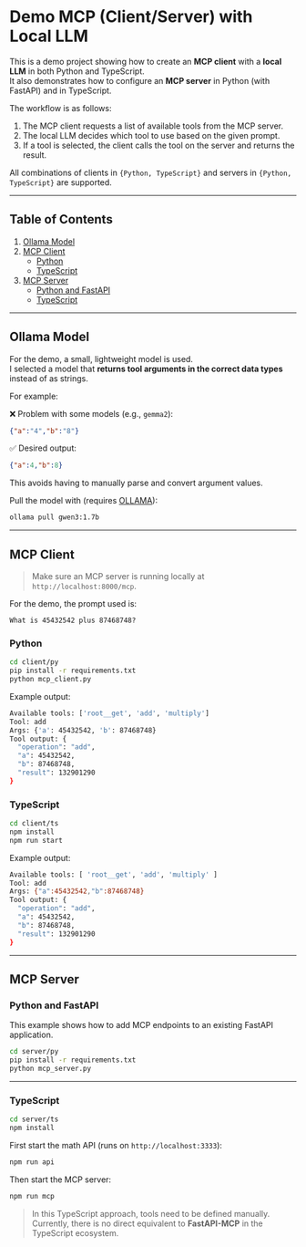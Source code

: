 # Demo MCP (Client/Server) with Local LLM

This is a demo project showing how to create an **MCP client** with a **local LLM** in both Python and TypeScript.  
It also demonstrates how to configure an **MCP server** in Python (with FastAPI) and in TypeScript.

The workflow is as follows:
1. The MCP client requests a list of available tools from the MCP server.
2. The local LLM decides which tool to use based on the given prompt.
3. If a tool is selected, the client calls the tool on the server and returns the result.

All combinations of clients in `{Python, TypeScript}` and servers in `{Python, TypeScript}` are supported.

---

## Table of Contents

1. [Ollama Model](#ollama-model)  
2. [MCP Client](#mcp-client)  
   - [Python](#python)  
   - [TypeScript](#typescript)  
3. [MCP Server](#mcp-server)  
   - [Python and FastAPI](#python-and-fastapi)  
   - [TypeScript](#typescript-1)  

---

## Ollama Model

For the demo, a small, lightweight model is used.  
I selected a model that **returns tool arguments in the correct data types** instead of as strings.  

For example:  

❌ Problem with some models (e.g., `gemma2`):  
```json
{"a":"4","b":"8"}
```

✅ Desired output:  
```json
{"a":4,"b":8}
```

This avoids having to manually parse and convert argument values.

Pull the model with (requires [OLLAMA](https://github.com/ollama/ollama)):
```bash
ollama pull gwen3:1.7b
```

---

## MCP Client

> Make sure an MCP server is running locally at `http://localhost:8000/mcp`.

For the demo, the prompt used is:  
```
What is 45432542 plus 87468748?
```

### Python

```bash
cd client/py
pip install -r requirements.txt
python mcp_client.py
```

Example output:
```bash
Available tools: ['root__get', 'add', 'multiply']
Tool: add
Args: {'a': 45432542, 'b': 87468748}
Tool output: {
  "operation": "add",
  "a": 45432542,
  "b": 87468748,
  "result": 132901290
}
```

### TypeScript

```bash
cd client/ts
npm install
npm run start
```

Example output:
```bash
Available tools: [ 'root__get', 'add', 'multiply' ]
Tool: add
Args: {"a":45432542,"b":87468748}
Tool output: {
  "operation": "add",
  "a": 45432542,
  "b": 87468748,
  "result": 132901290
}
```

---

## MCP Server

### Python and FastAPI

This example shows how to add MCP endpoints to an existing FastAPI application.

```bash
cd server/py
pip install -r requirements.txt
python mcp_server.py
```

---

### TypeScript

```bash
cd server/ts
npm install
```

First start the math API (runs on `http://localhost:3333`):
```bash
npm run api
```

Then start the MCP server:
```bash
npm run mcp
```

> In this TypeScript approach, tools need to be defined manually.  
> Currently, there is no direct equivalent to **FastAPI-MCP** in the TypeScript ecosystem.